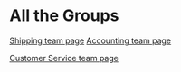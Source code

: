 <!-- TITLE: Home -->
<!-- SUBTITLE: A quick summary of Home -->

# All the Groups 


[Shipping team page](Shipping)
[Accounting team page](Accoun)

[Customer Service team page](customerService)


